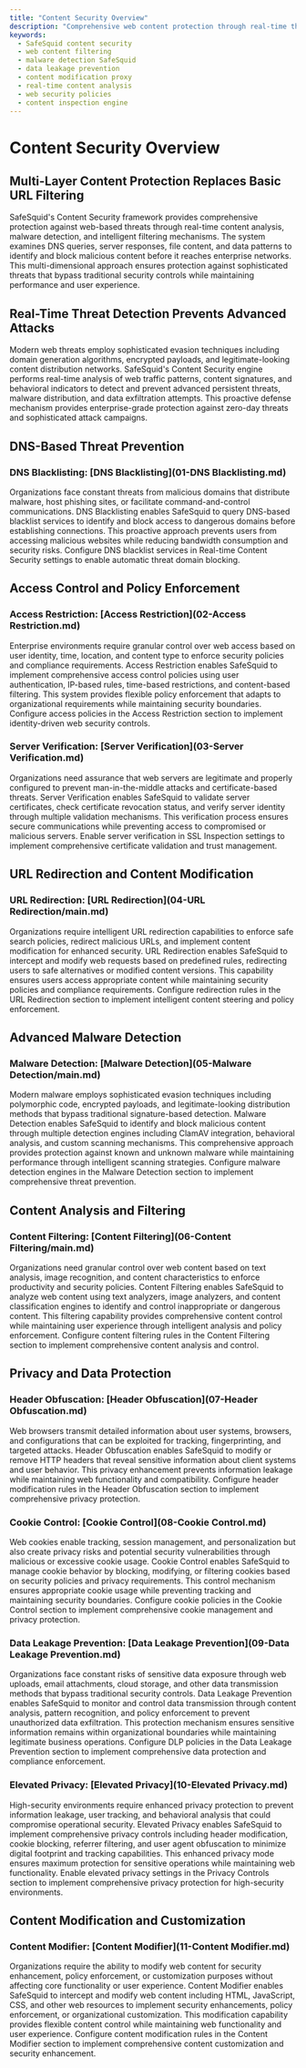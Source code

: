 ```yaml
---
title: "Content Security Overview"
description: "Comprehensive web content protection through real-time threat detection, access control, and data protection mechanisms"
keywords:
  - SafeSquid content security
  - web content filtering
  - malware detection SafeSquid
  - data leakage prevention
  - content modification proxy
  - real-time content analysis
  - web security policies
  - content inspection engine
---
```


# Content Security Overview

## Multi-Layer Content Protection Replaces Basic URL Filtering

SafeSquid's Content Security framework provides comprehensive protection against web-based threats through real-time content analysis, malware detection, and intelligent filtering mechanisms. The system examines DNS queries, server responses, file content, and data patterns to identify and block malicious content before it reaches enterprise networks. This multi-dimensional approach ensures protection against sophisticated threats that bypass traditional security controls while maintaining performance and user experience.

## Real-Time Threat Detection Prevents Advanced Attacks

Modern web threats employ sophisticated evasion techniques including domain generation algorithms, encrypted payloads, and legitimate-looking content distribution networks. SafeSquid's Content Security engine performs real-time analysis of web traffic patterns, content signatures, and behavioral indicators to detect and prevent advanced persistent threats, malware distribution, and data exfiltration attempts. This proactive defense mechanism provides enterprise-grade protection against zero-day threats and sophisticated attack campaigns.

## DNS-Based Threat Prevention

### DNS Blacklisting: [DNS Blacklisting](01-DNS Blacklisting.md)
Organizations face constant threats from malicious domains that distribute malware, host phishing sites, or facilitate command-and-control communications. DNS Blacklisting enables SafeSquid to query DNS-based blacklist services to identify and block access to dangerous domains before establishing connections. This proactive approach prevents users from accessing malicious websites while reducing bandwidth consumption and security risks. Configure DNS blacklist services in Real-time Content Security settings to enable automatic threat domain blocking.

## Access Control and Policy Enforcement

### Access Restriction: [Access Restriction](02-Access Restriction.md)
Enterprise environments require granular control over web access based on user identity, time, location, and content type to enforce security policies and compliance requirements. Access Restriction enables SafeSquid to implement comprehensive access control policies using user authentication, IP-based rules, time-based restrictions, and content-based filtering. This system provides flexible policy enforcement that adapts to organizational requirements while maintaining security boundaries. Configure access policies in the Access Restriction section to implement identity-driven web security controls.

### Server Verification: [Server Verification](03-Server Verification.md)
Organizations need assurance that web servers are legitimate and properly configured to prevent man-in-the-middle attacks and certificate-based threats. Server Verification enables SafeSquid to validate server certificates, check certificate revocation status, and verify server identity through multiple validation mechanisms. This verification process ensures secure communications while preventing access to compromised or malicious servers. Enable server verification in SSL Inspection settings to implement comprehensive certificate validation and trust management.

## URL Redirection and Content Modification

### URL Redirection: [URL Redirection](04-URL Redirection/main.md)
Organizations require intelligent URL redirection capabilities to enforce safe search policies, redirect malicious URLs, and implement content modification for enhanced security. URL Redirection enables SafeSquid to intercept and modify web requests based on predefined rules, redirecting users to safe alternatives or modified content versions. This capability ensures users access appropriate content while maintaining security policies and compliance requirements. Configure redirection rules in the URL Redirection section to implement intelligent content steering and policy enforcement.

## Advanced Malware Detection

### Malware Detection: [Malware Detection](05-Malware Detection/main.md)
Modern malware employs sophisticated evasion techniques including polymorphic code, encrypted payloads, and legitimate-looking distribution methods that bypass traditional signature-based detection. Malware Detection enables SafeSquid to identify and block malicious content through multiple detection engines including ClamAV integration, behavioral analysis, and custom scanning mechanisms. This comprehensive approach provides protection against known and unknown malware while maintaining performance through intelligent scanning strategies. Configure malware detection engines in the Malware Detection section to implement comprehensive threat prevention.

## Content Analysis and Filtering

### Content Filtering: [Content Filtering](06-Content Filtering/main.md)
Organizations need granular control over web content based on text analysis, image recognition, and content characteristics to enforce productivity and security policies. Content Filtering enables SafeSquid to analyze web content using text analyzers, image analyzers, and content classification engines to identify and control inappropriate or dangerous content. This filtering capability provides comprehensive content control while maintaining user experience through intelligent analysis and policy enforcement. Configure content filtering rules in the Content Filtering section to implement comprehensive content analysis and control.

## Privacy and Data Protection

### Header Obfuscation: [Header Obfuscation](07-Header Obfuscation.md)
Web browsers transmit detailed information about user systems, browsers, and configurations that can be exploited for tracking, fingerprinting, and targeted attacks. Header Obfuscation enables SafeSquid to modify or remove HTTP headers that reveal sensitive information about client systems and user behavior. This privacy enhancement prevents information leakage while maintaining web functionality and compatibility. Configure header modification rules in the Header Obfuscation section to implement comprehensive privacy protection.

### Cookie Control: [Cookie Control](08-Cookie Control.md)
Web cookies enable tracking, session management, and personalization but also create privacy risks and potential security vulnerabilities through malicious or excessive cookie usage. Cookie Control enables SafeSquid to manage cookie behavior by blocking, modifying, or filtering cookies based on security policies and privacy requirements. This control mechanism ensures appropriate cookie usage while preventing tracking and maintaining security boundaries. Configure cookie policies in the Cookie Control section to implement comprehensive cookie management and privacy protection.

### Data Leakage Prevention: [Data Leakage Prevention](09-Data Leakage Prevention.md)
Organizations face constant risks of sensitive data exposure through web uploads, email attachments, cloud storage, and other data transmission methods that bypass traditional security controls. Data Leakage Prevention enables SafeSquid to monitor and control data transmission through content analysis, pattern recognition, and policy enforcement to prevent unauthorized data exfiltration. This protection mechanism ensures sensitive information remains within organizational boundaries while maintaining legitimate business operations. Configure DLP policies in the Data Leakage Prevention section to implement comprehensive data protection and compliance enforcement.

### Elevated Privacy: [Elevated Privacy](10-Elevated Privacy.md)
High-security environments require enhanced privacy protection to prevent information leakage, user tracking, and behavioral analysis that could compromise operational security. Elevated Privacy enables SafeSquid to implement comprehensive privacy controls including header modification, cookie blocking, referrer filtering, and user agent obfuscation to minimize digital footprint and tracking capabilities. This enhanced privacy mode ensures maximum protection for sensitive operations while maintaining web functionality. Enable elevated privacy settings in the Privacy Controls section to implement comprehensive privacy protection for high-security environments.

## Content Modification and Customization

### Content Modifier: [Content Modifier](11-Content Modifier.md)
Organizations require the ability to modify web content for security enhancement, policy enforcement, or customization purposes without affecting core functionality or user experience. Content Modifier enables SafeSquid to intercept and modify web content including HTML, JavaScript, CSS, and other web resources to implement security enhancements, policy enforcement, or organizational customization. This modification capability provides flexible content control while maintaining web functionality and user experience. Configure content modification rules in the Content Modifier section to implement comprehensive content customization and security enhancement.